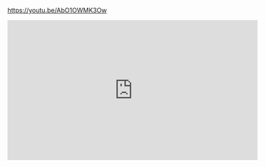 https://youtu.be/AbO1OWMK3Ow

<iframe width="560" height="315" src="https://www.youtube.com/embed/AbO1OWMK3Ow" frameborder="0" allow="autoplay; encrypted-media" allowfullscreen></iframe>